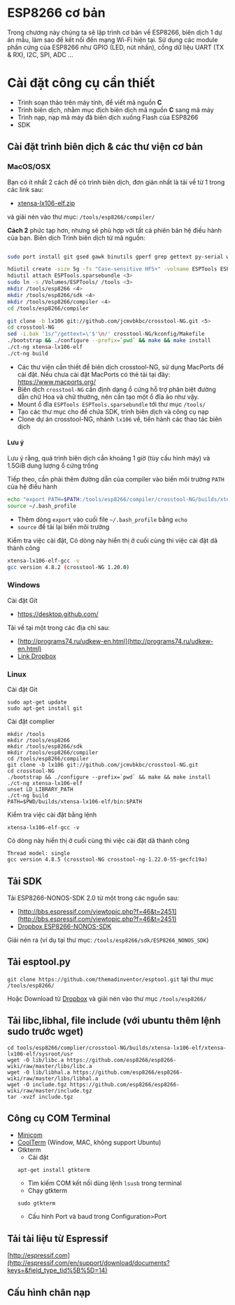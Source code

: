# ESP8266 cơ bản

Trong chương này chúng ta sẽ lập trình cơ bản về ESP8266, biên dịch 1 dự án mẫu, làm sao để kết nối đến mạng Wi-Fi hiện tại. Sử dụng các module phần cứng của ESP8266 như GPIO (LED, nút nhấn), cổng dữ liệu UART (TX & RX), I2C, SPI, ADC ...

# Cài đặt công cụ cần thiết

* Trình soạn thảo trên máy tính, để viết mã nguồn **C**
* Trình biên dịch, nhằm mục địch biên dịch mã nguồn **C** sang mã máy
* Trình nạp, nạp mã máy đã biên dịch xuống Flash của ESP8266
* SDK


## Cài đặt trình biên dịch & các thư viện cơ bản

### MacOS/OSX

Bạn có ít nhất 2 cách để có trình biên dịch, đơn giản nhất là tải về từ 1 trong các link sau:

- [xtensa-lx106-elf.zip](https://www.dropbox.com/s/wavfbh7v7k3lh15/xtensa-lx106-elf.zip?dl=0)


và giải nén vào thư mục: `/tools/esp8266/compiler/`


**Cách 2** phức tạp hơn, nhưng sẽ phù hợp với tất cả phiên bản hệ điều hành của bạn. Biên dịch Trình biên dịch từ mã nguồn:

```bash

sudo port install git gsed gawk binutils gperf grep gettext py-serial wget libtool autoconf automake 

hdiutil create -size 5g -fs "Case-sensitive HFS+" -volname ESPTools ESPTools.sparsebundle 
hdiutil attach ESPTools.sparsebundle <3>
sudo ln -s /Volumes/ESPTools/ /tools <3>
mkdir /tools/esp8266 <4>
mkdir /tools/esp8266/sdk <4>
mkdir /tools/esp8266/compiler <4>
cd /tools/esp8266/compiler

git clone -b lx106 git://github.com/jcmvbkbc/crosstool-NG.git <5>
cd crosstool-NG
sed -i.bak '1s/^/gettext=\'$'\n/' crosstool-NG/kconfig/Makefile
./bootstrap && ./configure --prefix=`pwd` && make && make install
./ct-ng xtensa-lx106-elf
./ct-ng build
```

- Các thư viện cần thiết để biên dịch crosstool-NG, sử dụng MacPorts để cài đặt. Nếu chưa cài đặt MacPorts có thẻ tải tại đây: https://www.macports.org/
- Biên dịch `crosstool-NG` cần định dạng ổ cứng hỗ trợ phân biệt đường dẫn chữ Hoa và chữ thường, nên cần tạo một ổ đĩa ảo như vậy.
- Mount ổ đĩa `ESPTools ESPTools.sparsebundle` tới thư mục `/tools/`
- Tạo các thư mục cho để chứa SDK, trình biên dịch và công cụ nạp
- Clone dự án crosstool-NG, nhánh `lx106` về, tiến hành các thao tác biên dịch

#### Lưu ý

Lưu ý rằng, quá trình biên dịch cần khoảng 1 giờ (tùy cấu hình máy) và 1.5GiB dung lượng ổ cứng trống

Tiếp theo, cần phải thêm đường dẫn của compiler vào biến môi trường `PATH` của hệ điều hành


```bash
echo "export PATH=$PATH:/tools/esp8266/compiler/crosstool-NG/builds/xtensa-lx106-elf/bin" >>  ~/.bash_profile <1>
source ~/.bash_profile 
```

- Thêm dòng `export` vào cuối file `~/.bash_profile` bằng `echo`
- `source` để tải lại biến môi trường

Kiểm tra việc cài đặt, Có dòng này hiển thị ở cuối cùng thì việc cài đặt dã thành công

```bash
xtensa-lx106-elf-gcc -v
gcc version 4.8.2 (crosstool-NG 1.20.0) 
```


### Windows

Cài đặt Git
- https://desktop.github.com/

Tải về tại một trong các địa chỉ sau:

- [http://programs74.ru/udkew-en.html](http://programs74.ru/udkew-en.html)
- [Link Dropbox](https://www.dropbox.com/s/x0v25603pnf8sny/Espressif-ESP8266-DevKit-v2.1.0-x86.exe?dl=0)


### Linux
Cài đặt Git
```
sudo apt-get update
sudo apt-get install git
```

Cài đặt complier
```
mkdir /tools
mkdir /tools/esp8266 
mkdir /tools/esp8266/sdk
mkdir /tools/esp8266/compiler
cd /tools/esp8266/compiler
git clone -b lx106 git://github.com/jcmvbkbc/crosstool-NG.git 
cd crosstool-NG
./bootstrap && ./configure --prefix=`pwd` && make && make install
./ct-ng xtensa-lx106-elf
unset LD_LIBRARY_PATH
./ct-ng build
PATH=$PWD/builds/xtensa-lx106-elf/bin:$PATH
```

Kiểm tra việc cài đặt bằng lệnh

`xtensa-lx106-elf-gcc -v`

Có dòng này hiển thị ở cuối cùng thì việc cài đặt dã thành công

```
Thread model: single
gcc version 4.8.5 (crosstool-NG crosstool-ng-1.22.0-55-gecfc19a) 
```

## Tải SDK

Tải ESP8266-NONOS-SDK 2.0 từ một trong các nguồn sau: 

- [http://bbs.espressif.com/viewtopic.php?f=46&t=2451](http://bbs.espressif.com/viewtopic.php?f=46&t=2451)
- [Dropbox ESP8266-NONOS-SDK](https://www.dropbox.com/s/vgq9pvy3333am24/ESP8266_NONOS_SDK_V2.0.0_16_08_10.zip?dl=0)

Giải nén ra (ví dụ tại thư mục: `/tools/esp8266/sdk/ESP8266_NONOS_SDK`)

## Tải **esptool.py**

`git clone https://github.com/themadinventor/esptool.git` tại thư mục `/tools/esp8266/`

Hoặc Download từ [Dropbox](https://www.dropbox.com/s/u3sihwbmjmx7xl3/esptool.zip?dl=0) và giải nén vào thư mục `/tools/esp8266/`

## Tải libc,libhal, file include (với ubuntu thêm lệnh sudo trước wget)
```
cd tools/esp8266/complier/crosstool-NG/builds/xtensa-lx106-elf/xtensa-lx106-elf/sysroot/usr
wget -O lib/libc.a https://github.com/esp8266/esp8266-wiki/raw/master/libs/libc.a
wget -O lib/libhal.a https://github.com/esp8266/esp8266-wiki/raw/master/libs/libhal.a
wget -O include.tgz https://github.com/esp8266/esp8266-wiki/raw/master/include.tgz
tar -xvzf include.tgz
```


## Công cụ COM Terminal

- [Minicom](https://help.ubuntu.com/community/Minicom)
- [CoolTerm](http://freeware.the-meiers.org/) (Window, MAC, không support Ubuntu)
- Gtkterm
    + Cài đặt
    ```
    apt-get install gtkterm 
    ```
    + Tìm kiếm COM kết nối dùng lệnh `lsusb` trong terminal
    + Chạy gtkterm
    ```
    sudo gtkterm
    ```
    + Cấu hình Port và baud trong Configuration>Port

## Tải tài liệu từ Espressif

[http://espressif.com](http://espressif.com/en/support/download/documents?keys=&field_type_tid%5B%5D=14)

## Cấu hình chân nạp
